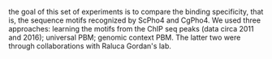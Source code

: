 the goal of this set of experiments is to compare the binding specificity, that is, the sequence motifs recognized by ScPho4 and CgPho4. We used three approaches: learning the motifs from the ChIP seq peaks (data circa 2011 and 2016); universal PBM; genomic context PBM. The latter two were through collaborations with Raluca Gordan's lab.
